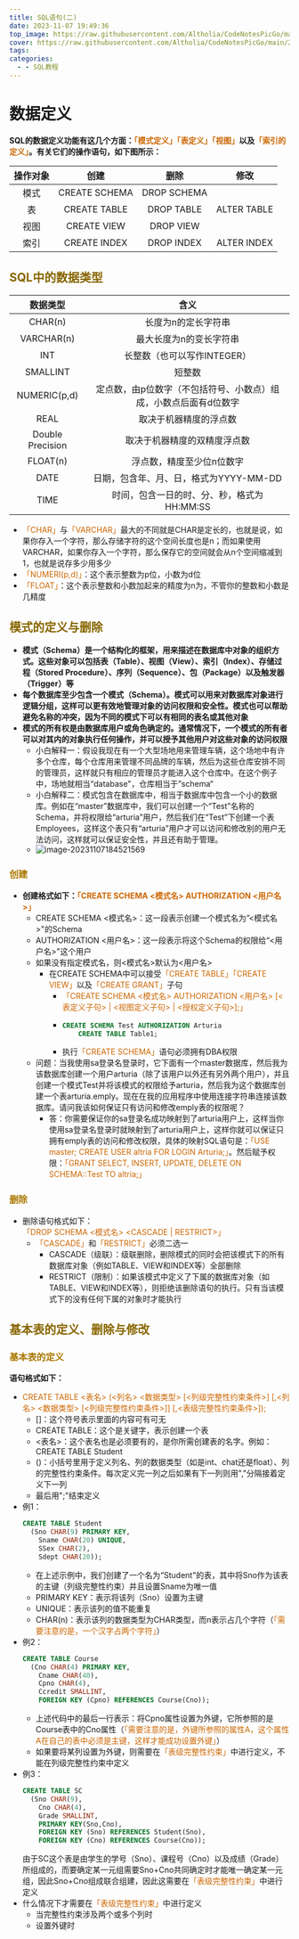 ```yaml
---
title: SQL语句(二)
date: 2023-11-07 19:49:36
top_image: https://raw.githubusercontent.com/Altholia/CodeNotesPicGo/main/202311052004558.jpeg
cover: https://raw.githubusercontent.com/Altholia/CodeNotesPicGo/main/202311052004558.jpeg
tags: 
categories:
  - - SQL教程
---
```

# 数据定义
<strong>SQL的数据定义功能有这几个方面：<font color = "CC6600">「模式定义」</font><font color = "CC6600">「表定义」</font><font color = "CC6600">「视图」</font>以及<font color = "CC6600">「索引的定义」</font>。有关它们的操作语句，如下图所示：</strong>

| 操作对象 | 创建 | 删除 | 修改 |
|:------:|:----:|:---:|:----:|
| 模式 | CREATE SCHEMA | DROP SCHEMA |
| 表 | CREATE TABLE | DROP TABLE | ALTER TABLE |
| 视图 | CREATE VIEW | DROP VIEW |
| 索引 | CREATE INDEX | DROP INDEX | ALTER INDEX |
## <font color = "886600">SQL中的数据类型</font>
| 数据类型 | 含义 |
|:-------:|:----:|
| CHAR(n) | 长度为n的定长字符串 |
| VARCHAR(n) | 最大长度为n的变长字符串 |
| INT | 长整数（也可以写作INTEGER）|
| SMALLINT | 短整数 |
|NUMERIC(p,d) | 定点数，由p位数字（不包括符号、小数点）组成，小数点后面有d位数字 |
| REAL | 取决于机器精度的浮点数 |
| Double Precision | 取决于机器精度的双精度浮点数 |
| FLOAT(n) | 浮点数，精度至少位n位数字 |
| DATE | 日期，包含年、月、日，格式为YYYY-MM-DD |
| TIME | 时间，包含一日的时、分、秒，格式为HH:MM:SS |
- <font color = "CC6600">「CHAR」</font>与<font color = "CC6600">「VARCHAR」</font>最大的不同就是CHAR是定长的，也就是说，如果你存入一个字符，那么存储字符的这个空间长度也是n；而如果使用VARCHAR，如果你存入一个字符，那么保存它的空间就会从n个空间缩减到1，也就是说存多少用多少
- <font color = "CC6600">「NUMERI(p,d)」</font>：这个表示整数为p位，小数为d位
- <font color = "CC6600">「FLOAT」</font>：这个表示整数和小数加起来的精度为n为，不管你的整数和小数是几精度
## <font color = "886600">模式的定义与删除</font>
- <strong>模式（Schema）是一个结构化的框架，用来描述在数据库中对象的组织方式。这些对象可以包括表（Table）、视图（View）、索引（Index）、存储过程（Stored Procedure）、序列（Sequence）、包（Package）以及触发器（Trigger）等</strong>
- <strong>每个数据库至少包含一个模式（Schema）。模式可以用来对数据库对象进行逻辑分组，这样可以更有效地管理对象的访问权限和安全性。模式也可以帮助避免名称的冲突，因为不同的模式下可以有相同的表名或其他对象</strong>
- <strong>模式的所有权是由数据库用户或角色确定的。通常情况下，一个模式的所有者可以对其内的对象执行任何操作，并可以授予其他用户对这些对象的访问权限</strong>
  - 小白解释一：假设我现在有一个大型场地用来管理车辆，这个场地中有许多个仓库，每个仓库用来管理不同品牌的车辆，然后为这些仓库安排不同的管理员，这样就只有相应的管理员才能进入这个仓库中。在这个例子中，场地就相当“database"，仓库相当于”schema“
  - 小白解释二：模式包含在数据库中，相当于数据库中包含一个小的数据库。例如在“master”数据库中，我们可以创建一个“Test”名称的Schema，并将权限给“arturia”用户，然后我们在“Test”下创建一个表Employees，这样这个表只有“arturia”用户才可以访问和修改别的用户无法访问，这样就可以保证安全性，并且还有助于管理。
  - ![image-20231107184521569](https://raw.githubusercontent.com/Altholia/CodeNotesPicGo/main/202311071845687.png)
### <font color = "AA7700">创建</font>
- <strong>创建格式如下：<font color = "CC6600">「CREATE SCHEMA &lt;模式名&gt; AUTHORIZATION &lt;用户名&gt;」</font></strong>
	- CREATE SCHEMA <模式名>：这一段表示创建一个模式名为”<模式名>"的Schema
	- AUTHORIZATION <用户名>：这一段表示将这个Schema的权限给“<用户名>"这个用户
  - 如果没有指定模式名，则<模式名>默认为<用户名>
	- 在CREATE SCHEMA中可以接受<font color = "CC6600">「CREATE TABLE」</font><font color = "CC6600">「CREATE VIEW」</font>以及<font color = "CC6600">「CREATE GRANT」</font>子句
	  - <font color = "CC6600">「CREATE SCHEMA &lt;模式名&gt; AUTHORIZATION &lt;用户名&gt; [&lt;表定义子句&gt; | &lt;视图定义子句&gt; | &lt;授权定义子句&gt;];」</font>
      - ```sql
        CREATE SCHEMA Test AUTHORIZATION Arturia
        	CREATE TABLE Table1;
      - 执行<font color = "CC6600">「CREATE SCHEMA」</font>语句必须拥有DBA权限
  - 问题：当我使用sa登录名登录时，它下面有一个master数据库，然后我为该数据库创建一个用户arturia（除了该用户以外还有另外两个用户），并且创建一个模式Test并将该模式的权限给予arturia，然后我为这个数据库创建一个表arturia.emply。现在在我的应用程序中使用连接字符串连接该数据库。请问我该如何保证只有访问和修改emply表的权限呢？
    - 答：你需要保证你的sa登录名成功映射到了arturia用户上，这样当你使用sa登录名登录时就映射到了arturia用户上，这样你就可以保证只拥有emply表的访问和修改权限，具体的映射SQL语句是：<font color = "CC6600">「USE master;
      CREATE USER altria FOR LOGIN Arturia;」</font>。然后赋予权限：<font color = "CC6600">「GRANT SELECT, INSERT, UPDATE, DELETE ON SCHEMA::Test TO altria;」</font>
### <font color = "AA7700">删除</font>
- 删除语句格式如下：<font color = "CC6600">「DROP SCHEMA &lt;模式名&gt; &lt;CASCADE | RESTRICT&gt;」</font>
  - <font color = "CC6600">「CASCADE」</font>和<font color = "CC6600">「RESTRICT」</font>必须二选一
    - CASCADE（级联）：级联删除，删除模式的同时会把该模式下的所有数据库对象（例如TABLE、VIEW和INDEX等）全部删除
    - RESTRICT（限制）：如果该模式中定义了下属的数据库对象（如TABLE、VIEW和INDEX等），则拒绝该删除语句的执行。只有当该模式下的没有任何下属的对象时才能执行
## <font color = "886600">基本表的定义、删除与修改</font>
### <font color = "AA7700">基本表的定义</font>
<strong>语句格式如下：</strong>
- <font color = "CC6600">CREATE TABLE &lt;表名&gt; </font>
  <font color = "CC6600">(&lt;列名&gt; &lt;数据类型&gt; [&lt;列级完整性约束条件&gt;]</font>
  <font color = "CC6600">[,&lt;列名&gt; &lt;数据类型&gt; [&lt;列级完整性约束条件&gt;]]</font>
  <font color = "CC6600">[,&lt;表级完整性约束条件&gt;]);</font>
  - []：这个符号表示里面的内容可有可无
  - CREATE TABLE：这个是关键字，表示创建一个表
  - <表名>：这个表名也是必须要有的，是你所需创建表的名字。例如：CREATE TABLE Student
  - ()：小括号里用于定义列名、列的数据类型（如是int、chat还是float）、列的完整性约束条件。每次定义完一列之后如果有下一列则用","分隔接着定义下一列
  - 最后用";"结束定义
- 例1：
  ```sql
  CREATE TABLE Student
  	(Sno CHAR(9) PRIMARY KEY,
      Sname CHAR(20) UNIQUE,
      SSex CHAR(2),
      Sdept CHAR(20));
  ```
  - 在上述示例中，我们创建了一个名为“Student"的表，其中将Sno作为该表的主键（列级完整性约束）并且设置Sname为唯一值
  - PRIMARY KEY：表示将该列（Sno）设置为主键
  - UNIQUE：表示该列的值不能重复
  - CHAR(n)：表示该列的数据类型为CHAR类型，而n表示占几个字符（<font color = "CC6600">「需要注意的是，一个汉字占两个字符」</font>）
- 例2：
  ```sql
  CREATE TABLE Course
  	(Cno CHAR(4) PRIMARY KEY,
      Cname CHAR(40),
      Cpno CHAR(4),
      Ccredit SMALLINT,
      FOREIGN KEY (Cpno) REFERENCES Course(Cno));
  ```
  - 上述代码中的最后一行表示：将Cpno属性设置为外键，它所参照的是Course表中的Cno属性（<font color = "CC6600">「需要注意的是，外键所参照的属性A，这个属性A在自己的表中必须是主键，这样才能成功设置外键」</font>）
  - 如果要将某列设置为外键，则需要在<font color = "CC6600">「表级完整性约束」</font>中进行定义，不能在列级完整性约束中定义
- 例3：
  ```sql
  CREATE TABLE SC
  	(Sno CHAR(9),
      Cno CHAR(4),
      Grade SMALLINT,
      PRIMARY KEY(Sno,Cno),
      FOREIGN KEY (Sno) REFERENCES Student(Sno),
      FOREIGN KEY (Cno) REFERENCES Course(Cno));
  ```
  由于SC这个表是由学生的学号（Sno）、课程号（Cno）以及成绩（Grade）所组成的，而要确定某一元组需要Sno+Cno共同确定时才能唯一确定某一元组，因此Sno+Cno组成联合组建，因此这需要在<font color = "CC6600">「表级完整性约束」</font>中进行定义
- 什么情况下才需要在<font color = "CC6600">「表级完整性约束」</font>中进行定义
  - 当完整性约束涉及两个或多个列时
  - 设置外键时

  
  
  
